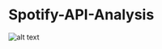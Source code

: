 # Spotify-API-Analysis
![alt text](https://upload.wikimedia.org/wikipedia/commons/2/26/Spotify_logo_with_text.svg) 
